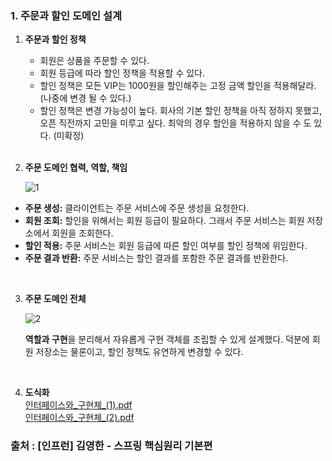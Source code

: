 ### 1. 주문과 할인 도메인 설계

1. **주문과 할인 정책**
    - 회원은 상품을 주문할 수 있다.
    - 회원 등급에 따라 할인 정책을 적용할 수 있다.
    - 할인 정책은 모든 VIP는 1000원을 할인해주는 고정 금액 할인을 적용해달라. (나중에 변경 될 수 있다.)
    - 할인 정책은 변경 가능성이 높다. 회사의 기본 할인 정책을 아직 정하지 못했고, 오픈 직전까지 고민을 미루고 싶다. 최악의 경우 할인을 적용하지 않을 수 도 있다. (미확정)


    <br>
    
    
2. **주문 도메인 협력, 역할, 책임**
    <br>
    
    ![1](https://user-images.githubusercontent.com/87354210/174016143-80dc85c0-2ca7-4e31-96b7-d11ffaf186b8.png)

- **주문 생성:** 클라이언트는 주문 서비스에 주문 생성을 요청한다.
- **회원 조회:** 할인을 위해서는 회원 등급이 필요하다. 그래서 주문 서비스는 회원 저장소에서 회원을 조회한다.
- **할인 적용:** 주문 서비스는 회원 등급에 따른 할인 여부를 할인 정책에 위임한다.
- **주문 결과 반환:** 주문 서비스는 할인 결과를 포함한 주문 결과를 반환한다.

<br>

3. **주문 도메인 전체**
    <br>
    
    ![2](https://user-images.githubusercontent.com/87354210/174016625-b0e5e9c6-cf85-48e1-8a36-9b49d46afc63.png)

    
    **역할과 구현**을 분리해서 자유롭게 구현 객체를 조립할 수 있게 설계했다. 덕분에 회원 저장소는 물론이고, 할인 정책도 유연하게 변경할 수 있다.

    <br>

4. **도식화**
   <br>
   [인터페이스와_구현체_(1).pdf](https://github.com/kkong-ji/Spring_study/files/8916629/_._.1.pdf)
   <br>
   [인터페이스와_구현체_(2).pdf](https://github.com/kkong-ji/Spring_study/files/8916640/_._.2.pdf)



### 출처 : [인프런] 김영한 - 스프링 핵심원리 기본편
